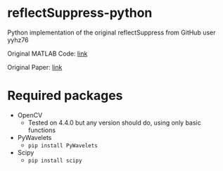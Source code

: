 # reflectSuppress-python
Python implementation of the original reflectSuppress from GitHub user yyhz76

Original MATLAB Code: [link](https://github.com/yyhz76/reflectSuppress)

Original Paper: [link](https://openaccess.thecvf.com/content_CVPR_2019/papers/Yang_Fast_Single_Image_Reflection_Suppression_via_Convex_Optimization_CVPR_2019_paper.pdf)

# Required packages
- OpenCV 
  - Tested on 4.4.0 but any version should do, using only basic functions
- PyWavelets 
  - `pip install PyWavelets`
- Scipy 
  - `pip install scipy`
